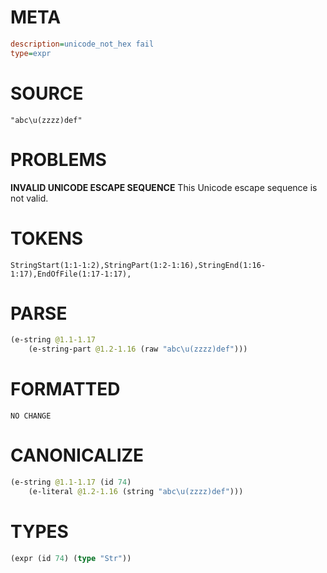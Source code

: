 # META
~~~ini
description=unicode_not_hex fail
type=expr
~~~
# SOURCE
~~~roc
"abc\u(zzzz)def"
~~~
# PROBLEMS
**INVALID UNICODE ESCAPE SEQUENCE**
This Unicode escape sequence is not valid.

# TOKENS
~~~zig
StringStart(1:1-1:2),StringPart(1:2-1:16),StringEnd(1:16-1:17),EndOfFile(1:17-1:17),
~~~
# PARSE
~~~clojure
(e-string @1.1-1.17
	(e-string-part @1.2-1.16 (raw "abc\u(zzzz)def")))
~~~
# FORMATTED
~~~roc
NO CHANGE
~~~
# CANONICALIZE
~~~clojure
(e-string @1.1-1.17 (id 74)
	(e-literal @1.2-1.16 (string "abc\u(zzzz)def")))
~~~
# TYPES
~~~clojure
(expr (id 74) (type "Str"))
~~~
